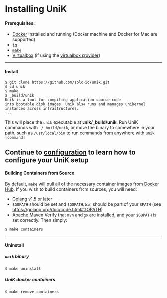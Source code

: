 # Installing UniK

#### Prerequisites:
- [Docker](http://www.docker.com/) installed and running (Docker machine and Docker for Mac are supported)
- [`jq`](https://stedolan.github.io/jq/)
- [`make`](https://www.gnu.org/software/make/)
- [Virtualbox](https://www.virtualbox.org/) (if using the [virtualbox provider](providers/virtualbox.md))

---
#### Install
```
$ git clone https://github.com/solo-io/unik.git
$ cd unik
$ make
$ _build/unik
Unik is a tool for compiling application source code
into bootable disk images. Unik also runs and manages unikernel
instances across infrastructures.
...
```

This will place the `unik` executable at **unik/_build/unik**. Run UniK commands with `./_build/unik`, or move the binary to somewhere in your path, such as `/usr/local/bin` to run commands from anywhere with `unik [command]`

Continue to [configuration](configure.md) to learn how to configure your UniK setup
---
#### Building Containers from Source
By default, `make` will pull all of the necessary container images from [Docker Hub](https://hub.docker.com/).
If you wish to build containers from sources, you will need:
- [Golang](https://golang.org/) v1.5 or later
- `$GOPATH` should be set and `$GOPATH/bin` should be part of your `$PATH` (see https://golang.org/doc/code.html#GOPATH)
- [Apache Maven](https://maven.apache.org/)
Verify that `mvn` and `go` are installed, and your `$GOPATH` is set correctly. Then simply:

```
$ make containers
```

---
#### Uninstall

##### `unik` binary
```
$ make uninstall
```

##### UniK docker containers
```
$ make remove-containers
```
